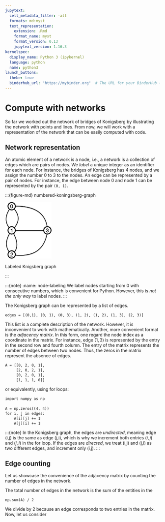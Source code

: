 ```yaml
---
jupytext:
  cell_metadata_filter: -all
  formats: md:myst
  text_representation:
    extension: .Rmd
    format_name: myst
    format_version: 0.13
    jupytext_version: 1.16.3
kernelspec:
  display_name: Python 3 (ipykernel)
  language: python
  name: python3
launch_buttons:
  thebe: true
  binderhub_url: "https://mybinder.org"  # The URL for your BinderHub (e.g., https://mybinder.org)
---
```



# Compute with networks

So far we worked out the network of bridges of Konigsberg by illustrating the network with points and lines.
From now, we will work with a representation of the network that can be easily computed with code.

## Network representation

An atomic element of a network is a node, i.e., a network is a collection of edges which are pairs of nodes.
We *label* a unique integer as an identifier for each node. For instance, the bridges of Konigsberg has 4 nodes, and we assign the number 0 to 3 to the nodes. An edge can be represented by a pair of nodes. For instance, the edge between node 0 and node 1 can be represented by the pair `(0, 1)`.


:::{figure-md} numbered-koningsberg-graph

<img src= "./figs/labeled-koningsberg.jpg" width="30%">

Labeled Knigsberg graph

:::

:::{note}
:name: node-labeling
We label nodes starting from 0 with consecutive numbers, which is convenient for Python. However, this is *not the only way* to label nodes.
:::

The Konigsberg graph can be represented by a list of edges.

```{code-cell} python
edges = [(0,1), (0, 1), (0, 3), (1, 2), (1, 2), (1, 3), (2, 3)]
```

This list is a complete description of the network. However, it is inconvenient to work with mathematically.
Another, more convenient format is the *adjacency matrix*.
In this form, one regard the node index as a coordinate in the matrix. For instance, edge $(1,3)$ is represented by the entry in the second row and fourth column. The entry of the matrix represents the number of edges between two nodes. Thus, the zeros in the matrix represent the absence of edges.

```{code-cell} ipython3
A = [[0, 2, 0, 1],
     [2, 0, 2, 1],
     [0, 2, 0, 1],
     [1, 1, 1, 0]]
```

or equivalently, using for loops:
```{code-cell} ipython3
import numpy as np

A = np.zeros((4, 4))
for i, j in edges:
    A[i][j] += 1
    A[j][i] += 1
```

:::{note}
In the Konigsberg graph, the edges are *undirected*, meaning edge (i,j) is the same as edge (j,i), which is why we increment both entries $(i,j)$ and $(j,i)$ in the for loop. If the edges are *directed*, we treat (i,j) and (j,i) as two different edges, and increment only (i,j).
:::

## Edge counting

Let us showcase the convenience of the adjacency matrix by counting the number of edges in the network.

The total number of edges in the network is the sum of the entities in the
```{code-cell} ipython3
np.sum(A) / 2
```
We divide by 2 because an edge corresponds to two entries in the matrix. Now, let us consider 

